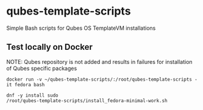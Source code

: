 # qubes-template-scripts

Simple Bash scripts for Qubes OS TemplateVM installations

## Test locally on Docker

NOTE: Qubes repository is not added and results in failures for installation of Qubes specific packages

`docker run -v ~/qubes-template-scripts/:/root/qubes-template-scripts -it fedora bash`

```
dnf -y install sudo
/root/qubes-template-scripts/install_fedora-minimal-work.sh
```

